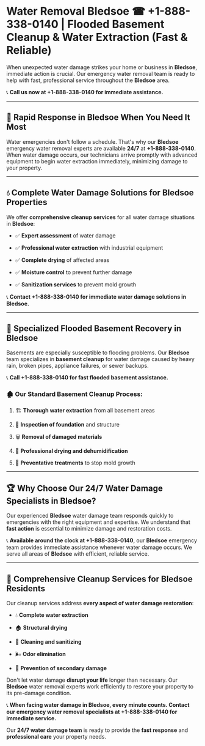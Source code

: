 # Water Removal Bledsoe ☎ +1-888-338-0140 | Flooded Basement Cleanup & Water Extraction (Fast & Reliable)

When unexpected water damage strikes your home or business in **Bledsoe**, immediate action is crucial. Our emergency water removal team is ready to help with fast, professional service throughout the **Bledsoe** area. 

📞 **Call us now at +1-888-338-0140 for immediate assistance.**
---
## 🚀 Rapid Response in Bledsoe When You Need It Most
Water emergencies don't follow a schedule. That's why our **Bledsoe** emergency water removal experts are available **24/7** at **+1-888-338-0140**. When water damage occurs, our technicians arrive promptly with advanced equipment to begin water extraction immediately, minimizing damage to your property.
---
## 💧 Complete Water Damage Solutions for Bledsoe Properties
We offer **comprehensive cleanup services** for all water damage situations in **Bledsoe**:
- ✅ **Expert assessment** of water damage  
- ✅ **Professional water extraction** with industrial equipment  
- ✅ **Complete drying** of affected areas  
- ✅ **Moisture control** to prevent further damage  
- ✅ **Sanitization services** to prevent mold growth  
📞 **Contact +1-888-338-0140 for immediate water damage solutions in Bledsoe.**
---
## 🌊 Specialized Flooded Basement Recovery in Bledsoe
Basements are especially susceptible to flooding problems. Our **Bledsoe** team specializes in **basement cleanup** for water damage caused by heavy rain, broken pipes, appliance failures, or sewer backups. 
📞 **Call +1-888-338-0140 for fast flooded basement assistance.**
### 🏚️ Our Standard Basement Cleanup Process:
1. 🏗️ **Thorough water extraction** from all basement areas  
2. 🔎 **Inspection of foundation** and structure  
3. 🗑️ **Removal of damaged materials**  
4. 💨 **Professional drying and dehumidification**  
5. 🚫 **Preventative treatments** to stop mold growth  
---
## 🏆 Why Choose Our 24/7 Water Damage Specialists in Bledsoe?
Our experienced **Bledsoe** water damage team responds quickly to emergencies with the right equipment and expertise. We understand that **fast action** is essential to minimize damage and restoration costs.
📞 **Available around the clock at +1-888-338-0140**, our **Bledsoe** emergency team provides immediate assistance whenever water damage occurs. We serve all areas of **Bledsoe** with efficient, reliable service.
---
## 🧹 Comprehensive Cleanup Services for Bledsoe Residents
Our cleanup services address **every aspect of water damage restoration**:
- 💧 **Complete water extraction**  
- 🏠 **Structural drying**  
- 🧼 **Cleaning and sanitizing**  
- 🌬️ **Odor elimination**  
- 🚫 **Prevention of secondary damage**  
Don't let water damage **disrupt your life** longer than necessary. Our **Bledsoe** water removal experts work efficiently to restore your property to its pre-damage condition.
📞 **When facing water damage in Bledsoe, every minute counts. Contact our emergency water removal specialists at +1-888-338-0140 for immediate service.**
Our **24/7 water damage team** is ready to provide the **fast response** and **professional care** your property needs.
